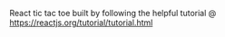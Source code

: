 React tic tac toe built by following the helpful tutorial @ https://reactjs.org/tutorial/tutorial.html